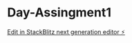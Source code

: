 # Day-Assingment1

[Edit in StackBlitz next generation editor ⚡️](https://stackblitz.com/~/github.com/SurendherD/Day-Assingment1)